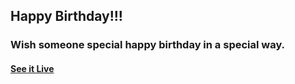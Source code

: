 ## Happy Birthday!!!

### Wish someone special happy birthday in a special way.

#### [See it Live](https://arike-birthday-master.vercel.app/)

